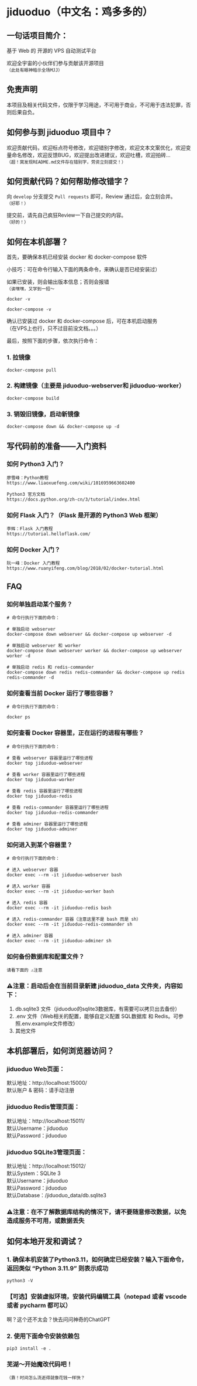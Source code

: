 # jiduoduo（中文名：鸡多多的）

## 一句话项目简介：

基于 Web 的 开源的 VPS 自动测试平台

欢迎全宇宙的小伙伴们参与贡献该开源项目  
`（此处有眼神暗示全场MJJ）`

## 免责声明

本项目及相关代码文件，仅限于学习用途，不可用于商业，不可用于违法犯罪，否则后果自负。

## 如何参与到 jiduoduo 项目中？

欢迎贡献代码，欢迎标点符号修改，欢迎错别字修改，欢迎文本文案优化，欢迎变量命名修改，欢迎反馈BUG，欢迎提出改进建议，欢迎吐槽，欢迎拍砖...    
`（超！窝发现README.md文件存在错别字，劳资立刻提交！）`

## 如何贡献代码？如何帮助修改错字？

向 `develop` 分支提交 `Pull requests` 即可，Review 通过后，会立刻合并。  
`（好耶！）`

提交前，请先自己疯狂Review一下自己提交的内容。  
`（好的！）`

## 如何在本机部署？

首先，要确保本机已经安装 docker 和 docker-compose 软件

小技巧：可在命令行输入下面的两条命令，来确认是否已经安装过）

如果已安装，则会输出版本信息；否则会报错  
`（诶嘿嘿，又学到一招～`

    docker -v

    docker-compose -v

确认已安装过 docker 和 docker-compose 后，可在本机启动服务  
（在VPS上也行，只不过目前没文档。。。）

最后，按照下面的步骤，依次执行命令：

### 1. 拉镜像

    docker-compose pull 

### 2. 构建镜像（主要是 jiduoduo-webserver和 jiduoduo-worker）

    docker-compose build

### 3. 销毁旧镜像，启动新镜像

    docker-compose down && docker-compose up -d

## 写代码前的准备——入门资料

### 如何 Python3 入门？

    廖雪峰：Python教程
    https://www.liaoxuefeng.com/wiki/1016959663602400

    Python3 官方文档
    https://docs.python.org/zh-cn/3/tutorial/index.html

### 如何 Flask 入门？（Flask 是开源的 Python3 Web 框架）

    李辉：Flask 入门教程
    https://tutorial.helloflask.com/

### 如何 Docker 入门？

    阮一峰：Docker 入门教程
    https://www.ruanyifeng.com/blog/2018/02/docker-tutorial.html

## FAQ

### 如何单独启动某个服务？

    # 命令行执行下面的命令：

    # 单独启动 webserver
    docker-compose down webserver && docker-compose up webserver -d
    
    # 单独启动 webserver 和 worker
    docker-compose down webserver worker && docker-compose up webserver worker -d

    # 单独启动 redis 和 redis-commander
    docker-compose down redis redis-commander && docker-compose up redis redis-commander -d

### 如何查看当前 Docker 运行了哪些容器？

    # 命令行执行下面的命令：

    docker ps

### 如何查看 Docker 容器里，正在运行的进程有哪些？

    # 命令行执行下面的命令：

    # 查看 webserver 容器里运行了哪些进程
    docker top jiduoduo-webserver

    # 查看 worker 容器里运行了哪些进程
    docker top jiduoduo-worker
    
    # 查看 redis 容器里运行了哪些进程
    docker top jiduoduo-redis

    # 查看 redis-commander 容器里运行了哪些进程
    docker top jiduoduo-redis-commander

    # 查看 adminer 容器里运行了哪些进程
    docker top jiduoduo-adminer

### 如何进入到某个容器里？

    # 命令行执行下面的命令：

    # 进入 webserver 容器
    docker exec --rm -it jiduoduo-webserver bash

    # 进入 worker 容器
    docker exec --rm -it jiduoduo-worker bash

    # 进入 redis 容器
    docker exec --rm -it jiduoduo-redis bash

    # 进入 redis-commander 容器（注意这里不是 bash 而是 sh）
    docker exec --rm -it jiduoduo-redis-commander sh

    # 进入 adminer 容器
    docker exec --rm -it jiduoduo-adminer sh

### 如何备份数据库和配置文件？

`请看下面的 ⚠️注意`

### ⚠️注意：启动后会在当前目录新建 jiduoduo_data 文件夹，内容如下：

1. db.sqlite3 文件（jiduoduo的sqlite3数据库，有需要可以拷贝出去备份）
2. .env 文件（Web相关的配置，能够自定义配置 SQL数据库 和 Redis。可参照.env.example文件修改）
3. 其他文件

## 本机部署后，如何浏览器访问？

### jiduoduo Web页面：

默认地址：http://localhost:15000/    
默认账户 & 密码：请手动注册

### jiduoduo Redis管理页面：

默认地址：http://localhost:15011/  
默认Username：jiduoduo  
默认Password：jiduoduo

### jiduoduo SQLite3管理页面：

默认地址：http://localhost:15012/  
默认System：SQLite 3  
默认Username：jiduoduo  
默认Password：jiduoduo  
默认Database：/jiduoduo_data/db.sqlite3

### ⚠️注意：在不了解数据库结构的情况下，请不要随意修改数据，以免造成服务不可用，或数据丢失

## 如何本地开发和调试？

### 1. 确保本机安装了Python3.11，如何确定已经安装？输入下面命令，返回类似 “Python 3.11.9” 则表示成功

    python3 -V 

### 【可选】安装虚拟环境，安装代码编辑工具（notepad 或者 vscode 或者 pycharm 都可以）

啊？这个还不太会？快去问问神奇的ChatGPT

### 2. 使用下面命令安装依赖包

    pip3 install -e .

### 芜湖～开始魔改代码吧！

`（靠！时间怎么流逝得就像花钱一样快？`
 

